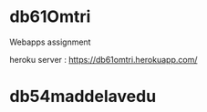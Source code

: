 # db61Omtri
Webapps assignment

heroku server : https://db61omtri.herokuapp.com/

# db54maddelavedu
